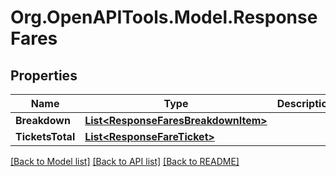# Org.OpenAPITools.Model.ResponseFares
## Properties

Name | Type | Description | Notes
------------ | ------------- | ------------- | -------------
**Breakdown** | [**List&lt;ResponseFaresBreakdownItem&gt;**](ResponseFaresBreakdownItem.md) |  | 
**TicketsTotal** | [**List&lt;ResponseFareTicket&gt;**](ResponseFareTicket.md) |  | 

[[Back to Model list]](../README.md#documentation-for-models) [[Back to API list]](../README.md#documentation-for-api-endpoints) [[Back to README]](../README.md)

